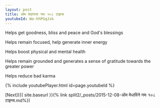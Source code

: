```yaml
---
layout: post
title: ओम वेदांगाया नमः १०८ टाइम्स
youtubeId: Wo-hhPGqJxk
---
```

 
 
Helps get goodness, bliss and peace and God's blessings
 
Helps remain focused, help generate inner energy 
 
Helps boost physical and mental health 
 
Helps remain grounded and generates a sense of gratitude towards the greater power 
 
Helps reduce bad karma
 
 
 
 


{% include youtubePlayer.html id=page.youtubeId %}
 
[Next]({{ site.baseurl }}{% link  split2/_posts/2015-12-08-ओम मेधाविने नमः १०८ टाइम्स.md%})
 
